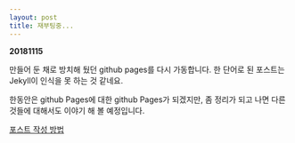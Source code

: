 ```yaml
---
layout: post
title: 재부팅중...
---
```


**20181115**

만들어 둔 채로 방치해 뒀던 github pages를 다시 가동합니다.
한 단어로 된 포스트는 Jekyll이 인식을 못 하는 것 같네요.


한동안은 github Pages에 대한 github Pages가 되겠지만,
좀 정리가 되고 나면 다른 것들에 대해서도 이야기 해 볼 예정입니다.

[포스트 작성 방법](https://jekyllrb-ko.github.io/docs/posts/)
